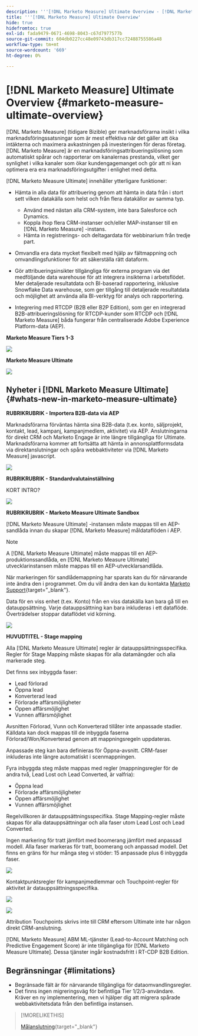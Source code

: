 ```yaml
---
description: '''[!DNL Marketo Measure] Ultimate Overview - [!DNL Marketo Measure] - Produktdokumentation'
title: '''[!DNL Marketo Measure] Ultimate Overview'
hide: true
hidefromtoc: true
exl-id: fada9479-0671-4698-8043-c67d7977577b
source-git-commit: 604db0227cc48e09743db317cc72488755586a48
workflow-type: tm+mt
source-wordcount: '669'
ht-degree: 0%

---
```


# [!DNL Marketo Measure] Ultimate Overview {#marketo-measure-ultimate-overview}

[!DNL Marketo Measure] (tidigare Bizible) ger marknadsförarna insikt i vilka marknadsföringssatsningar som är mest effektiva när det gäller att öka intäkterna och maximera avkastningen på investeringen för deras företag. [!DNL Marketo Measure] är en marknadsföringsattribueringslösning som automatiskt spårar och rapporterar om kanalernas prestanda, vilket ger synlighet i vilka kanaler som ökar kundengagemanget och gör att ni kan optimera era era marknadsföringsutgifter i enlighet med detta.

[!DNL Marketo Measure Ultimate] innehåller ytterligare funktioner:

* Hämta in alla data för attribuering genom att hämta in data från i stort sett vilken datakälla som helst och från flera datakällor av samma typ.
   * Använd med nästan alla CRM-system, inte bara Salesforce och Dynamics.
   * Koppla ihop flera CRM-instanser och/eller MAP-instanser till en [!DNL Marketo Measure] -instans.
   * Hämta in registrerings- och deltagardata för webbinarium från tredje part.

* Omvandla era data mycket flexibelt med hjälp av fältmappning och omvandlingsfunktioner för att säkerställa rätt dataform.

* Gör attribueringsinsikter tillgängliga för externa program via det medföljande data warehouse för att integrera insikterna i arbetsflödet. Mer detaljerade resultatdata och BI-baserad rapportering, inklusive Snowflake Data warehouse, som ger tillgång till detaljerade resultatdata och möjlighet att använda alla BI-verktyg för analys och rapportering.

* Integrering med RTCDP (B2B eller B2P Edition), som ger en integrerad B2B-attribueringslösning för RTCDP-kunder som RTCDP och [!DNL Marketo Measure] båda fungerar från centraliserade Adobe Experience Platform-data (AEP).

**Marketo Measure Tiers 1-3**

![](assets/marketo-measure-ultimate-overview-1.png)

**Marketo Measure Ultimate**

![](assets/marketo-measure-ultimate-overview-2.png)

## Nyheter i [!DNL Marketo Measure Ultimate] {#whats-new-in-marketo-measure-ultimate}

**RUBRIKRUBRIK - Importera B2B-data via AEP**

Marknadsförarna förväntas hämta sina B2B-data (t.ex. konto, säljprojekt, kontakt, lead, kampanj, kampanjmedlem, aktivitet) via AEP. Anslutningarna för direkt CRM och Marketo Engage är inte längre tillgängliga för Ultimate. Marknadsförarna kommer att fortsätta att hämta in annonsplattformsdata via direktanslutningar och spåra webbaktiviteter via [!DNL Marketo Measure] javascript.

![](assets/marketo-measure-ultimate-overview-3.png)

**RUBRIKRUBRIK - Standardvalutainställning**

KORT INTRO?

![](assets/marketo-measure-ultimate-overview-4.png)

**RUBRIKRUBRIK - Marketo Measure Ultimate Sandbox**

[!DNL Marketo Measure Ultimate] -instansen måste mappas till en AEP-sandlåda innan du skapar [!DNL Marketo Measure] måldataflöden i AEP.

>[!NOTE]
>
>A [!DNL Marketo Measure Ultimate] måste mappas till en AEP-produktionssandlåda, en [!DNL Marketo Measure Ultimate] utvecklarinstansen måste mappas till en AEP-utvecklarsandlåda.

När markeringen för sandlådemappning har sparats kan du för närvarande inte ändra den i programmet. Om du vill ändra den kan du kontakta [Marketo Support](https://nation.marketo.com/t5/support/ct-p/Support){target="_blank"}.

Data för en viss enhet (t.ex. Konto) från en viss datakälla kan bara gå till en datauppsättning. Varje datauppsättning kan bara inkluderas i ett dataflöde. Överträdelser stoppar dataflödet vid körning.

![](assets/marketo-measure-ultimate-overview-5.png)

**HUVUDTITEL - Stage mapping**

Alla [!DNL Marketo Measure Ultimate] regler är datauppsättningsspecifika. Regler för Stage Mapping måste skapas för alla datamängder och alla markerade steg.

Det finns sex inbyggda faser:

* Lead förlorad
* Öppna lead
* Konverterad lead
* Förlorade affärsmöjligheter
* Öppen affärsmöjlighet
* Vunnen affärsmöjlighet

Avsnitten Förlorad, Vunn och Konverterad tillåter inte anpassade stadier. Källdata kan dock mappas till de inbyggda faserna Förlorad/Won/Konverterad genom att mappningsregeln uppdateras.

Anpassade steg kan bara definieras för Öppna-avsnitt.
CRM-faser inkluderas inte längre automatiskt i scenmappningen.

Fyra inbyggda steg måste mappas med regler (mappningsregler för de andra två, Lead Lost och Lead Converted, är valfria):

* Öppna lead
* Förlorade affärsmöjligheter
* Öppen affärsmöjlighet
* Vunnen affärsmöjlighet

Regelvillkoren är datauppsättningsspecifika. Stage Mapping-regler måste skapas för alla datauppsättningar och alla faser utom Lead Lost och Lead Converted.

Ingen markering för tratt jämfört med boomerang jämfört med anpassad modell. Alla faser markeras för tratt, boomerang och anpassad modell. Det finns en gräns för hur många steg vi stöder: 15 anpassade plus 6 inbyggda faser.

![](assets/marketo-measure-ultimate-overview-6.png)

Kontaktpunktsregler för kampanjmedlemmar och Touchpoint-regler för aktivitet är datauppsättningsspecifika.

![](assets/marketo-measure-ultimate-overview-7.png)

![](assets/marketo-measure-ultimate-overview-8.png)

Attribution Touchpoints skrivs inte till CRM eftersom Ultimate inte har någon direkt CRM-anslutning.

[!DNL Marketo Measure] ABM ML-tjänster (Lead-to-Account Matching och Predictive Engagement Score) är inte tillgängliga för [!DNL Marketo Measure Ultimate]. Dessa tjänster ingår kostnadsfritt i RT-CDP B2B Edition.

## Begränsningar {#limitations}

* Begränsade fält är för närvarande tillgängliga för dataomvandlingsregler.
* Det finns ingen migreringsväg för befintliga Tier 1/2/3-användare. Kräver en ny implementering, men vi hjälper dig att migrera spårade webbaktivitetsdata från den befintliga instansen.

>[!MORELIKETHIS]
>
>[Målanslutning](/help/marketo-measure-and-marketo/marketo-measure-integrations-with-marketo/set-up-marketo-connection.md){target="_blank"}
